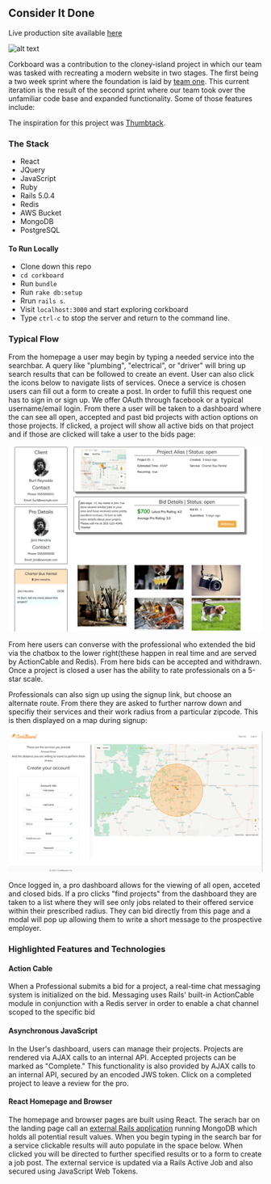 ## Consider It Done

Live production site available [here](https://corkboard-services.herokuapp.com/)

![alt text](screen_shots/CorkBoardSS3.png)

Corkboard was a contribution to the cloney-island project in which our team was tasked with recreating a modern website in two stages. The first being a two week sprint where the foundation is laid by [team one](git@github.com:NicholasJacques/corkboard.git). This current iteration is the result of the second sprint where our team took over the unfamiliar code base and expanded functionality. Some of those features include:

The inspiration for this project was [Thumbtack](https://www.thumbtack.com/).

### The Stack
* React
* JQuery
* JavaScript
* Ruby
* Rails 5.0.4
* Redis
* AWS Bucket
* MongoDB
* PostgreSQL

#### To Run Locally
* Clone down this repo  
* `cd corkboard`
* Run `bundle`
* Run `rake db:setup`
* Rrun `rails s`.
* Visit `localhost:3000` and start exploring corkboard
* Type `ctrl-c` to stop the server and return to the command line.

### Typical Flow
From the homepage a user may begin by typing a needed service into the searchbar. A query like "plumbing", "electrical", or "driver" will bring up search results that can be followed to create an event. User can also click the icons below to navigate lists of services. Onece a service is chosen users can fill out a form to create a post. In order to fufill this request one has to sign in or sign up. We offer OAuth through facebook or a typical username/email login. From there a user will be taken to a dashboard where the can see all open, accepted and past bid projects with action options on those projects. If clicked, a project will show all active bids on that project and if those are clicked will take a user to the bids page:

![alt text](screen_shots/CorkBoardSS1.png)

From here users can converse with the professional who extended the bid via the chatbox to the lower right(these happen in real time and are served by ActionCable and Redis). From here bids can be accepted and withdrawn. Once a project is closed a user has the ability to rate professionals on a 5-star scale.

Professionals can also sign up using the signup link, but choose an alternate route. From there they are asked to further narrow down and specifiy their services and their work radius from a particular zipcode. This is then displayed on a map during signup:

![alt text](screen_shots/CorkBoardSS2.png)

Once logged in, a pro dashboard allows for the viewing of all open, acceted and closed bids. If a pro clicks "find projects" from the dashboard they are taken to a list where they will see only jobs related to their offered service within their prescribed radius. They can bid directly from this page and a modal will pop up allowing them to write a short message to the prospective employer. 

### Highlighted Features and Technologies

#### Action Cable
When a Professional submits a bid for a project, a real-time chat messaging system is initialized on the bid. Messaging uses Rails' built-in ActionCable module in conjunction with a Redis server in order to enable a chat channel scoped to the specific bid

#### Asynchronous JavaScript
In the User's dashboard, users can manage their projects. Projects are rendered via AJAX calls to an internal API. Accepted projects can be marked as "Complete." This functionality is also provided by AJAX calls to an internal API, secured by an encoded JWS token. Click on a completed project to leave a review for the pro.

#### React Homepage and Browser
The homepage and browser pages are built using React. The serach bar on the landing page call an [external Rails application](https://github.com/Benjaminpjacobs/corkboard-micro) running MongoDB which holds all potential result values. When you begin typing in the search bar for a service clickable results will auto populate in the space below. When clicked you will be directed to further specified results or to a form to create a job post. The external service is updated via a Rails Active Job and also secured using JavaScript Web Tokens. 
